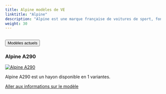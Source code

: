 ```yaml
---
title: Alpine modèles de VE
linktitle: "Alpine"
description: "Alpine est une marque française de voitures de sport, fondée en 1955 par Jean Rédélé, spécialisée initialement dans les voitures de sport légères et agiles. Connue pour son association avec Renault, Alpine a gagné en notoriété dans les années 1960 et 1970 avec son A110 Berlinette victorieuse en rallye, célébrée pour sa maniabilité agile et son succès en sport automobile, notamment dans des événements comme le Rallye de Monte-Carlo."
weight: 30
---
```

<!-- markdownlint-disable MD033 -->
<!-- markdownlint-disable MD010 -->


<div class="accordion" id="accordionPanelsStayOpenExample">
    <div class="accordion-item">
        <h2 class="accordion-header">
            <button class="accordion-button" type="button" data-bs-toggle="collapse" data-bs-target="#panelsStayOpen-collapseOne" aria-expanded="true" aria-controls="panelsStayOpen-collapseOne">
                        Modèles actuels
            </button>
        </h2>
        <div id="panelsStayOpen-collapseOne" class="accordion-collapse collapse show">
            <div class="accordion-body">
    <div class="container p-3 mb-4 bg-body-tertiary rounded border">
        <h3>Alpine A290</h3>
        <div class="row">
            <div class="col col-12 col-md-6">
                <a href="a290">
                    <img src="https://media.evkx.net/multimedia/models/alpine/a290/a290_gt/main_1_st.jpg" class="img-fluid" alt="Alpine A290" >
                </a>
            </div>
            <div class="col col-12 col-md-6"><p>
Alpine A290 est un hayon disponible en 1 variantes.
</p>
	<a href="a290/" class="btn btn-outline-primary" role="button">Aller aux informations sur le modèle</a>
		</div>
	</div>
</div>
        </div>
    </div>
</div></div>
